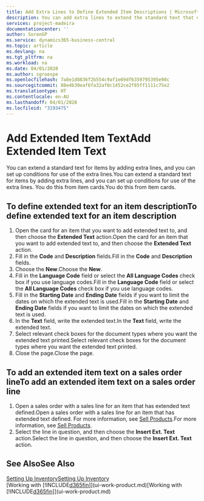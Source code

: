 ```yaml
---
title: Add Extra Lines to Define Extended Item Descriptions | Microsoft Docs
description: You can add extra lines to extend the standard text that describes an item.
services: project-madeira
documentationcenter: ''
author: SorenGP
ms.service: dynamics365-business-central
ms.topic: article
ms.devlang: na
ms.tgt_pltfrm: na
ms.workload: na
ms.date: 04/01/2020
ms.author: sgroespe
ms.openlocfilehash: 7a8e1d8836f2b554c9af1e69df6359795395e98c
ms.sourcegitcommit: 88e4b30eaf6fa32af0c1452ce2f85ff1111c75e2
ms.translationtype: HT
ms.contentlocale: en-AU
ms.lasthandoff: 04/01/2020
ms.locfileid: "3193475"
---
```

# <a name="add-extended-item-text"></a><span data-ttu-id="81393-103">Add Extended Item Text</span><span class="sxs-lookup"><span data-stu-id="81393-103">Add Extended Item Text</span></span>
<span data-ttu-id="81393-104">You can extend a standard text for items by adding extra lines, and you can set up conditions for use of the extra lines.</span><span class="sxs-lookup"><span data-stu-id="81393-104">You can extend a standard text for items by adding extra lines, and you can set up conditions for use of the extra lines.</span></span> <span data-ttu-id="81393-105">You do this from item cards.</span><span class="sxs-lookup"><span data-stu-id="81393-105">You do this from item cards.</span></span>

## <a name="to-define-extended-text-for-an-item-description"></a><span data-ttu-id="81393-106">To define extended text for an item description</span><span class="sxs-lookup"><span data-stu-id="81393-106">To define extended text for an item description</span></span>
1. <span data-ttu-id="81393-107">Open the card for an item that you want to add extended text to, and then choose the **Extended Text** action.</span><span class="sxs-lookup"><span data-stu-id="81393-107">Open the card for an item that you want to add extended text to, and then choose the **Extended Text** action.</span></span>
2. <span data-ttu-id="81393-108">Fill in the **Code** and **Description** fields.</span><span class="sxs-lookup"><span data-stu-id="81393-108">Fill in the **Code** and **Description** fields.</span></span>
3. <span data-ttu-id="81393-109">Choose the **New**.</span><span class="sxs-lookup"><span data-stu-id="81393-109">Choose the **New**.</span></span>
4. <span data-ttu-id="81393-110">Fill in the **Language Code** field or select the **All Language Codes** check box if you use language codes.</span><span class="sxs-lookup"><span data-stu-id="81393-110">Fill in the **Language Code** field or select the **All Language Codes** check box if you use language codes.</span></span>
5. <span data-ttu-id="81393-111">Fill in the **Starting Date** and **Ending Date** fields if you want to limit the dates on which the extended text is used.</span><span class="sxs-lookup"><span data-stu-id="81393-111">Fill in the **Starting Date** and **Ending Date** fields if you want to limit the dates on which the extended text is used.</span></span>
6. <span data-ttu-id="81393-112">In the **Text** field, write the extended text.</span><span class="sxs-lookup"><span data-stu-id="81393-112">In the **Text** field, write the extended text.</span></span>
7. <span data-ttu-id="81393-113">Select relevant check boxes for the document types where you want the extended text printed.</span><span class="sxs-lookup"><span data-stu-id="81393-113">Select relevant check boxes for the document types where you want the extended text printed.</span></span>
8. <span data-ttu-id="81393-114">Close the page.</span><span class="sxs-lookup"><span data-stu-id="81393-114">Close the page.</span></span>

## <a name="to-add-an-extended-item-text-on-a-sales-order-line"></a><span data-ttu-id="81393-115">To add an extended item text on a sales order line</span><span class="sxs-lookup"><span data-stu-id="81393-115">To add an extended item text on a sales order line</span></span>
1. <span data-ttu-id="81393-116">Open a sales order with a sales line for an item that has extended text defined.</span><span class="sxs-lookup"><span data-stu-id="81393-116">Open a sales order with a sales line for an item that has extended text defined.</span></span> <span data-ttu-id="81393-117">For more information, see [Sell Products](sales-how-sell-products.md).</span><span class="sxs-lookup"><span data-stu-id="81393-117">For more information, see [Sell Products](sales-how-sell-products.md).</span></span>
2. <span data-ttu-id="81393-118">Select the line in question, and then choose the **Insert Ext. Text** action.</span><span class="sxs-lookup"><span data-stu-id="81393-118">Select the line in question, and then choose the **Insert Ext. Text** action.</span></span>

## <a name="see-also"></a><span data-ttu-id="81393-119">See Also</span><span class="sxs-lookup"><span data-stu-id="81393-119">See Also</span></span>
[<span data-ttu-id="81393-120">Setting Up Inventory</span><span class="sxs-lookup"><span data-stu-id="81393-120">Setting Up Inventory</span></span>](inventory-setup-inventory.md)  
<span data-ttu-id="81393-121">[Working with [!INCLUDE[d365fin](includes/d365fin_md.md)]](ui-work-product.md)</span><span class="sxs-lookup"><span data-stu-id="81393-121">[Working with [!INCLUDE[d365fin](includes/d365fin_md.md)]](ui-work-product.md)</span></span>
